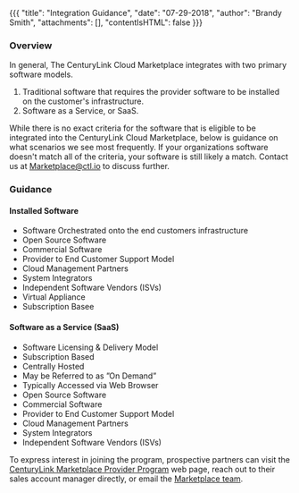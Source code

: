 {{{
"title": "Integration Guidance",
"date": "07-29-2018",
"author": "Brandy Smith",
"attachments": [],
"contentIsHTML": false
}}}

### Overview

In general, The CenturyLink Cloud Marketplace integrates with two primary software models.

1. Traditional software that requires the provider software to be installed on the customer's infrastructure.
2. Software as a Service, or SaaS.

While there is no exact criteria for the software that is eligible to be integrated into the CenturyLink Cloud Marketplace, below is guidance on what scenarios we see most frequently. If your organizations software doesn't match all of the criteria, your software is still likely a match. Contact us at [Marketplace@ctl.io](mailto:marketplace@ctl.io) to discuss further.

### Guidance

#### Installed Software

* Software Orchestrated onto the end customers infrastructure
* Open Source Software
* Commercial Software
* Provider to End Customer Support Model
* Cloud Management Partners
* System Integrators
* Independent Software Vendors (ISVs)
* Virtual Appliance
* Subscription Basee


#### Software as a Service (SaaS)

* Software Licensing & Delivery Model
* Subscription Based
* Centrally Hosted
* May be Referred to as ”On Demand”
* Typically Accessed via Web Browser
* Open Source Software
* Commercial Software
* Provider to End Customer Support Model
* Cloud Management Partners
* System Integrators
* Independent Software Vendors (ISVs)

To express interest in joining the program, prospective partners can visit the [CenturyLink Marketplace Provider Program](https://www.ctl.io/marketplace-program/) web page, reach out to their sales account manager directly, or email the [Marketplace team](mailto:Marketplace@ctl.io).
